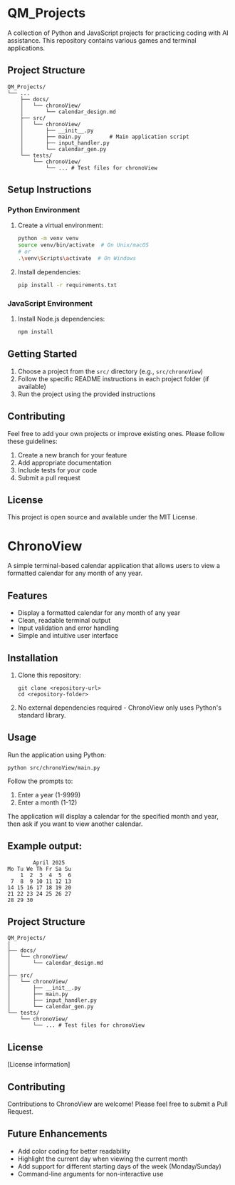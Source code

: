 # QM_Projects

A collection of Python and JavaScript projects for practicing coding with AI assistance. This repository contains various games and terminal applications.

## Project Structure

```
QM_Projects/
└── ...
    ├── docs/
    │   └── chronoView/
    │       └── calendar_design.md
    ├── src/
    │   └── chronoView/
    │       ├── __init__.py
    │       ├── main.py         # Main application script
    │       ├── input_handler.py
    │       └── calendar_gen.py
    └── tests/
        └── chronoView/
            └── ... # Test files for chronoView
```

## Setup Instructions

### Python Environment
1. Create a virtual environment:
   ```bash
   python -m venv venv
   source venv/bin/activate  # On Unix/macOS
   # or
   .\venv\Scripts\activate  # On Windows
   ```
2. Install dependencies:
   ```bash
   pip install -r requirements.txt
   ```

### JavaScript Environment
1. Install Node.js dependencies:
   ```bash
   npm install
   ```

## Getting Started
1. Choose a project from the `src/` directory (e.g., `src/chronoView`)
2. Follow the specific README instructions in each project folder (if available)
3. Run the project using the provided instructions

## Contributing
Feel free to add your own projects or improve existing ones. Please follow these guidelines:
1. Create a new branch for your feature
2. Add appropriate documentation
3. Include tests for your code
4. Submit a pull request

## License
This project is open source and available under the MIT License.

# ChronoView

A simple terminal-based calendar application that allows users to view a formatted calendar for any month of any year.

## Features

- Display a formatted calendar for any month of any year
- Clean, readable terminal output
- Input validation and error handling
- Simple and intuitive user interface

## Installation

1. Clone this repository:
   ```
   git clone <repository-url>
   cd <repository-folder>
   ```

2. No external dependencies required - ChronoView only uses Python's standard library.

## Usage

Run the application using Python:

```
python src/chronoView/main.py
```

Follow the prompts to:
1. Enter a year (1-9999)
2. Enter a month (1-12)

The application will display a calendar for the specified month and year, then ask if you want to view another calendar.

## Example output:
```
        April 2025        
Mo Tu We Th Fr Sa Su
    1  2  3  4  5  6
 7  8  9 10 11 12 13
14 15 16 17 18 19 20
21 22 23 24 25 26 27
28 29 30
```

## Project Structure

```
QM_Projects/
│
├── docs/
│   └── chronoView/
│       └── calendar_design.md
│
├── src/
│   └── chronoView/
│       ├── __init__.py
│       ├── main.py
│       ├── input_handler.py
│       └── calendar_gen.py
└── tests/
    └── chronoView/
        └── ... # Test files for chronoView
```

## License

[License information]

## Contributing

Contributions to ChronoView are welcome! Please feel free to submit a Pull Request.

## Future Enhancements

- Add color coding for better readability
- Highlight the current day when viewing the current month
- Add support for different starting days of the week (Monday/Sunday)
- Command-line arguments for non-interactive use
